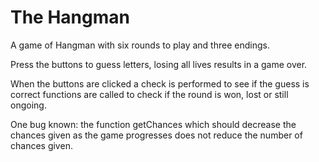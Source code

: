 # The Hangman

A game of Hangman with six rounds to play and three endings.

Press the buttons to guess letters, losing all lives results in a game over.

When the buttons are clicked a check is performed to see if the guess is correct functions are called to check if the round is won, lost or still ongoing.

One bug known: the function getChances which should decrease the chances given as the game progresses does not reduce the number of chances given. 